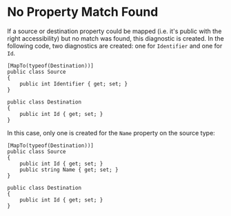 # No Property Match Found
If a source or destination property could be mapped (i.e. it's public with the right accessibility) but no match was found, this diagnostic is created. In the following code, two diagnostics are created: one for `Identifier` and one for `Id`.
```
[MapTo(typeof(Destination))]
public class Source
{
	public int Identifier { get; set; }
}

public class Destination
{
	public int Id { get; set; }
}
```
In this case, only one is created for the `Name` property on the source type:
```
[MapTo(typeof(Destination))]
public class Source
{
	public int Id { get; set; }
	public string Name { get; set; }
}

public class Destination
{
	public int Id { get; set; }
}
```

